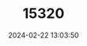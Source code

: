 ---
title: "15320"
category: "Oncorhynchus iwame"
draft: false
date: 2024-02-22 13:03:50
languages:
  English: ["Iwame Trout"]
---